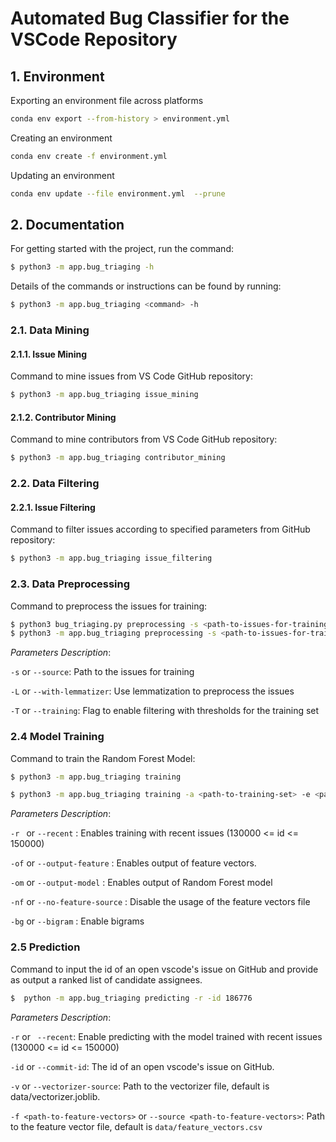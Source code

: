 # Automated Bug Classifier for the VSCode Repository

## 1. Environment

Exporting an environment file across platforms
```sh
conda env export --from-history > environment.yml
```

Creating an environment
```sh
conda env create -f environment.yml
```

Updating an environment
```sh
conda env update --file environment.yml  --prune
```

## 2. Documentation

For getting started with the project, run the command:
```sh
$ python3 -m app.bug_triaging -h
```
Details of the commands or instructions can be found by running:
```sh
$ python3 -m app.bug_triaging <command> -h
```
### 2.1. Data Mining
#### 2.1.1. Issue Mining
Command to mine issues from VS Code GitHub repository:
```sh  
$ python3 -m app.bug_triaging issue_mining  
```     
#### 2.1.2. Contributor Mining
Command to mine contributors from VS Code GitHub repository:
```sh
$ python3 -m app.bug_triaging contributor_mining
```

### 2.2. Data Filtering
#### 2.2.1. Issue Filtering
Command to filter issues according to specified parameters from GitHub repository:
```sh
$ python3 -m app.bug_triaging issue_filtering
```
### 2.3. Data Preprocessing
Command to preprocess the issues for training:
```sh
$ python3 bug_triaging.py preprocessing -s <path-to-issues-for-training>
$ python3 -m app.bug_triaging preprocessing -s <path-to-issues-for-training> -L --with-lemmatizer
```
_Parameters Description_:

`-s` or `--source`: Path to the issues for training

`-L` or `--with-lemmatizer`: Use lemmatization to preprocess the issues

`-T` or `--training`: Flag to enable filtering with thresholds for the training set

### 2.4 Model Training
Command to train the Random Forest Model:
```sh
$ python3 -m app.bug_triaging training
```
```sh
$ python3 -m app.bug_triaging training -a <path-to-training-set> -e <path-to-test-set> -f <path-to-feature-vectors> -r -of -om -nf -bg
```

_Parameters Description_:

`-r ` or `--recent` : Enables training with recent issues (130000 <= id <= 150000)

`-of` or `--output-feature` : Enables output of feature vectors.

`-om` or `--output-model` : Enables output of Random Forest model

`-nf` or `--no-feature-source` : Disable the usage of the feature vectors file

`-bg` or `--bigram` : Enable bigrams

### 2.5 Prediction
Command to input the id of an open vscode's issue on GitHub and provide as output a
ranked list of candidate assignees.

```sh
$  python -m app.bug_triaging predicting -r -id 186776
```
_Parameters Description_:

`-r` or ` --recent`: Enable predicting with the model trained with recent issues (130000 <= id <= 150000)

`-id` or `--commit-id`: The id of an open vscode's issue on GitHub.

`-v` or  `--vectorizer-source`: Path to the vectorizer file, default is data/vectorizer.joblib.

`-f <path-to-feature-vectors>` or `--source <path-to-feature-vectors>`: Path to the feature vector file, default is `data/feature_vectors.csv`


